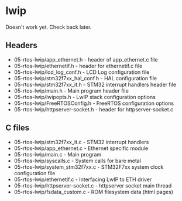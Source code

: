 # lwip

Doesn't work yet. Check back later.

## Headers
  - 05-rtos-lwip/app_ethernet.h -          header of app_ethernet.c file
  - 05-rtos-lwip/ethernetif.h -            header for ethernetif.c file
  - 05-rtos-lwip/lcd_log_conf.h -          LCD Log configuration file
  - 05-rtos-lwip/stm32f7xx_hal_conf.h -    HAL configuration file
  - 05-rtos-lwip/stm32f7xx_it.h -          STM32 interrupt handlers header file
  - 05-rtos-lwip/main.h -                  Main program header file
  - 05-rtos-lwip/lwipopts.h -              LwIP stack configuration options
  - 05-rtos-lwip/FreeRTOSConfig.h -        FreeRTOS configuration options
  - 05-rtos-lwip/httpserver-socket.h -     header for httpserver-socket.c
  
## C files

  - 05-rtos-lwip/stm32f7xx_it.c -          STM32 interrupt handlers
  - 05-rtos-lwip/app_ethernet.c -          Ethernet specific module
  - 05-rtos-lwip/main.c -                  Main program
  - 05-rtos-lwip/syscalls.c -              System calls for bare metal
  - 05-rtos-lwip/system_stm32f7xx.c -      STM32F7xx system clock configuration file
  - 05-rtos-lwip/ethernetif.c -            Interfacing LwIP to ETH driver
  - 05-rtos-lwip/httpserver-socket.c -     httpserver socket main thread
  - 05-rtos-lwip/fsdata_custom.c -         ROM filesystem data (html pages)
